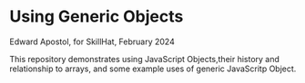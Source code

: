 # Using Generic Objects

Edward Apostol, for SkillHat, February 2024

This repository demonstrates using JavaScript Objects,their history and relationship to arrays, and some example uses of generic JavaScritp Object.

